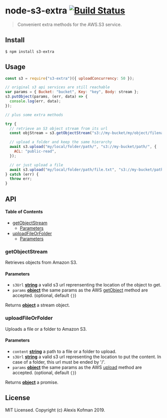 # node-s3-extra [![Build Status](https://travis-ci.org/akofman/node-s3-extra.svg?branch=master)](https://travis-ci.org/akofman/node-s3-extra)

> Convenient extra methods for the AWS.S3 service.

## Install

    $ npm install s3-extra

## Usage

```js
const s3 = require("s3-extra")({ uploadConcurrency: 50 });

// original s3 api services are still reachable
var params = { Bucket: "bucket", Key: "key", Body: stream };
s3.putObject(params, (err, data) => {
  console.log(err, data);
});

// plus some extra methods

try {
  // retrieve an S3 object stream from its url
  const objStream = s3.getObjectStream("s3://my-bucket/my/object/filename");

  // upload a folder and keep the same hierarchy
  await s3.upload("my/local/folder/path/", "s3://my-bucket/path/", {
    ACL: "public-read",
  });

  // or just upload a file
  await s3.upload("my/local/folder/path/file.txt", "s3://my-bucket/path/");
} catch (err) {
  throw err;
}
```

## API

<!-- Generated by documentation.js. Update this documentation by updating the source code. -->

#### Table of Contents

-   [getObjectStream](#getobjectstream)
    -   [Parameters](#parameters)
-   [uploadFileOrFolder](#uploadfileorfolder)
    -   [Parameters](#parameters-1)

### getObjectStream

Retrieves objects from Amazon S3.

#### Parameters

-   `s3Url` **[string](https://developer.mozilla.org/docs/Web/JavaScript/Reference/Global_Objects/String)** a valid s3 url reprensenting the location of the object to get.
-   `params` **[object](https://developer.mozilla.org/docs/Web/JavaScript/Reference/Global_Objects/Object)** the same params as the AWS [getObject](https://docs.aws.amazon.com/AWSJavaScriptSDK/latest/AWS/S3.html#getObject-property) method are accepted. (optional, default `{}`)

Returns **[object](https://developer.mozilla.org/docs/Web/JavaScript/Reference/Global_Objects/Object)** a stream object.

### uploadFileOrFolder

Uploads a file or a folder to Amazon S3.

#### Parameters

-   `content` **[string](https://developer.mozilla.org/docs/Web/JavaScript/Reference/Global_Objects/String)** a path to a file or a folder to upload.
-   `s3Url` **[string](https://developer.mozilla.org/docs/Web/JavaScript/Reference/Global_Objects/String)** a valid s3 url representing the location to put the content. In case of a folder, this url must be ended by '/'.
-   `params` **[object](https://developer.mozilla.org/docs/Web/JavaScript/Reference/Global_Objects/Object)** the same params as the AWS [upload](https://docs.aws.amazon.com/AWSJavaScriptSDK/latest/AWS/S3.html#upload-property) method are accepted. (optional, default `{}`)

Returns **[object](https://developer.mozilla.org/docs/Web/JavaScript/Reference/Global_Objects/Object)** a promise.

## License

MIT Licensed. Copyright (c) Alexis Kofman 2019.
